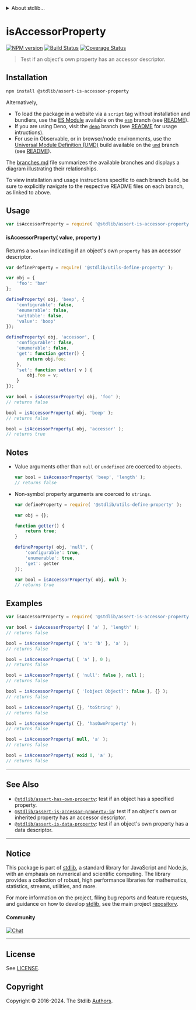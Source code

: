 <!--

@license Apache-2.0

Copyright (c) 2018 The Stdlib Authors.

Licensed under the Apache License, Version 2.0 (the "License");
you may not use this file except in compliance with the License.
You may obtain a copy of the License at

   http://www.apache.org/licenses/LICENSE-2.0

Unless required by applicable law or agreed to in writing, software
distributed under the License is distributed on an "AS IS" BASIS,
WITHOUT WARRANTIES OR CONDITIONS OF ANY KIND, either express or implied.
See the License for the specific language governing permissions and
limitations under the License.

-->


<details>
  <summary>
    About stdlib...
  </summary>
  <p>We believe in a future in which the web is a preferred environment for numerical computation. To help realize this future, we've built stdlib. stdlib is a standard library, with an emphasis on numerical and scientific computation, written in JavaScript (and C) for execution in browsers and in Node.js.</p>
  <p>The library is fully decomposable, being architected in such a way that you can swap out and mix and match APIs and functionality to cater to your exact preferences and use cases.</p>
  <p>When you use stdlib, you can be absolutely certain that you are using the most thorough, rigorous, well-written, studied, documented, tested, measured, and high-quality code out there.</p>
  <p>To join us in bringing numerical computing to the web, get started by checking us out on <a href="https://github.com/stdlib-js/stdlib">GitHub</a>, and please consider <a href="https://opencollective.com/stdlib">financially supporting stdlib</a>. We greatly appreciate your continued support!</p>
</details>

# isAccessorProperty

[![NPM version][npm-image]][npm-url] [![Build Status][test-image]][test-url] [![Coverage Status][coverage-image]][coverage-url] <!-- [![dependencies][dependencies-image]][dependencies-url] -->

> Test if an object's own property has an accessor descriptor.

<section class="installation">

## Installation

```bash
npm install @stdlib/assert-is-accessor-property
```

Alternatively,

-   To load the package in a website via a `script` tag without installation and bundlers, use the [ES Module][es-module] available on the [`esm`][esm-url] branch (see [README][esm-readme]).
-   If you are using Deno, visit the [`deno`][deno-url] branch (see [README][deno-readme] for usage intructions).
-   For use in Observable, or in browser/node environments, use the [Universal Module Definition (UMD)][umd] build available on the [`umd`][umd-url] branch (see [README][umd-readme]).

The [branches.md][branches-url] file summarizes the available branches and displays a diagram illustrating their relationships.

To view installation and usage instructions specific to each branch build, be sure to explicitly navigate to the respective README files on each branch, as linked to above.

</section>

<section class="usage">

## Usage

```javascript
var isAccessorProperty = require( '@stdlib/assert-is-accessor-property' );
```

#### isAccessorProperty( value, property )

Returns a `boolean` indicating if an object's own `property` has an accessor descriptor.

<!-- eslint-disable no-restricted-syntax -->

```javascript
var defineProperty = require( '@stdlib/utils-define-property' );

var obj = {
    'foo': 'bar'
};

defineProperty( obj, 'beep', {
    'configurable': false,
    'enumerable': false,
    'writable': false,
    'value': 'boop'
});

defineProperty( obj, 'accessor', {
    'configurable': false,
    'enumerable': false,
    'get': function getter() {
        return obj.foo;
    },
    'set': function setter( v ) {
        obj.foo = v;
    }
});

var bool = isAccessorProperty( obj, 'foo' );
// returns false

bool = isAccessorProperty( obj, 'beep' );
// returns false

bool = isAccessorProperty( obj, 'accessor' );
// returns true
```

</section>

<!-- /.usage -->

<section class="notes">

## Notes

-   Value arguments other than `null` or `undefined` are coerced to `objects`.

    ```javascript
    var bool = isAccessorProperty( 'beep', 'length' );
    // returns false
    ```

-   Non-symbol property arguments are coerced to `strings`.

    ```javascript
    var defineProperty = require( '@stdlib/utils-define-property' );

    var obj = {};

    function getter() {
        return true;
    }

    defineProperty( obj, 'null', {
        'configurable': true,
        'enumerable': true,
        'get': getter
    });

    var bool = isAccessorProperty( obj, null );
    // returns true
    ```

</section>

<!-- /.notes -->

<section class="examples">

## Examples

<!-- eslint-disable object-curly-newline -->

<!-- eslint no-undef: "error" -->

```javascript
var isAccessorProperty = require( '@stdlib/assert-is-accessor-property' );

var bool = isAccessorProperty( [ 'a' ], 'length' );
// returns false

bool = isAccessorProperty( { 'a': 'b' }, 'a' );
// returns false

bool = isAccessorProperty( [ 'a' ], 0 );
// returns false

bool = isAccessorProperty( { 'null': false }, null );
// returns false

bool = isAccessorProperty( { '[object Object]': false }, {} );
// returns false

bool = isAccessorProperty( {}, 'toString' );
// returns false

bool = isAccessorProperty( {}, 'hasOwnProperty' );
// returns false

bool = isAccessorProperty( null, 'a' );
// returns false

bool = isAccessorProperty( void 0, 'a' );
// returns false
```

</section>

<!-- /.examples -->

<!-- Section for related `stdlib` packages. Do not manually edit this section, as it is automatically populated. -->

<section class="related">

* * *

## See Also

-   <span class="package-name">[`@stdlib/assert-has-own-property`][@stdlib/assert/has-own-property]</span><span class="delimiter">: </span><span class="description">test if an object has a specified property.</span>
-   <span class="package-name">[`@stdlib/assert-is-accessor-property-in`][@stdlib/assert/is-accessor-property-in]</span><span class="delimiter">: </span><span class="description">test if an object's own or inherited property has an accessor descriptor.</span>
-   <span class="package-name">[`@stdlib/assert-is-data-property`][@stdlib/assert/is-data-property]</span><span class="delimiter">: </span><span class="description">test if an object's own property has a data descriptor.</span>

</section>

<!-- /.related -->

<!-- Section for all links. Make sure to keep an empty line after the `section` element and another before the `/section` close. -->


<section class="main-repo" >

* * *

## Notice

This package is part of [stdlib][stdlib], a standard library for JavaScript and Node.js, with an emphasis on numerical and scientific computing. The library provides a collection of robust, high performance libraries for mathematics, statistics, streams, utilities, and more.

For more information on the project, filing bug reports and feature requests, and guidance on how to develop [stdlib][stdlib], see the main project [repository][stdlib].

#### Community

[![Chat][chat-image]][chat-url]

---

## License

See [LICENSE][stdlib-license].


## Copyright

Copyright &copy; 2016-2024. The Stdlib [Authors][stdlib-authors].

</section>

<!-- /.stdlib -->

<!-- Section for all links. Make sure to keep an empty line after the `section` element and another before the `/section` close. -->

<section class="links">

[npm-image]: http://img.shields.io/npm/v/@stdlib/assert-is-accessor-property.svg
[npm-url]: https://npmjs.org/package/@stdlib/assert-is-accessor-property

[test-image]: https://github.com/stdlib-js/assert-is-accessor-property/actions/workflows/test.yml/badge.svg?branch=v0.2.2
[test-url]: https://github.com/stdlib-js/assert-is-accessor-property/actions/workflows/test.yml?query=branch:v0.2.2

[coverage-image]: https://img.shields.io/codecov/c/github/stdlib-js/assert-is-accessor-property/main.svg
[coverage-url]: https://codecov.io/github/stdlib-js/assert-is-accessor-property?branch=main

<!--

[dependencies-image]: https://img.shields.io/david/stdlib-js/assert-is-accessor-property.svg
[dependencies-url]: https://david-dm.org/stdlib-js/assert-is-accessor-property/main

-->

[chat-image]: https://img.shields.io/gitter/room/stdlib-js/stdlib.svg
[chat-url]: https://app.gitter.im/#/room/#stdlib-js_stdlib:gitter.im

[stdlib]: https://github.com/stdlib-js/stdlib

[stdlib-authors]: https://github.com/stdlib-js/stdlib/graphs/contributors

[umd]: https://github.com/umdjs/umd
[es-module]: https://developer.mozilla.org/en-US/docs/Web/JavaScript/Guide/Modules

[deno-url]: https://github.com/stdlib-js/assert-is-accessor-property/tree/deno
[deno-readme]: https://github.com/stdlib-js/assert-is-accessor-property/blob/deno/README.md
[umd-url]: https://github.com/stdlib-js/assert-is-accessor-property/tree/umd
[umd-readme]: https://github.com/stdlib-js/assert-is-accessor-property/blob/umd/README.md
[esm-url]: https://github.com/stdlib-js/assert-is-accessor-property/tree/esm
[esm-readme]: https://github.com/stdlib-js/assert-is-accessor-property/blob/esm/README.md
[branches-url]: https://github.com/stdlib-js/assert-is-accessor-property/blob/main/branches.md

[stdlib-license]: https://raw.githubusercontent.com/stdlib-js/assert-is-accessor-property/main/LICENSE

<!-- <related-links> -->

[@stdlib/assert/has-own-property]: https://github.com/stdlib-js/assert-has-own-property

[@stdlib/assert/is-accessor-property-in]: https://github.com/stdlib-js/assert-is-accessor-property-in

[@stdlib/assert/is-data-property]: https://github.com/stdlib-js/assert-is-data-property

<!-- </related-links> -->

</section>

<!-- /.links -->
